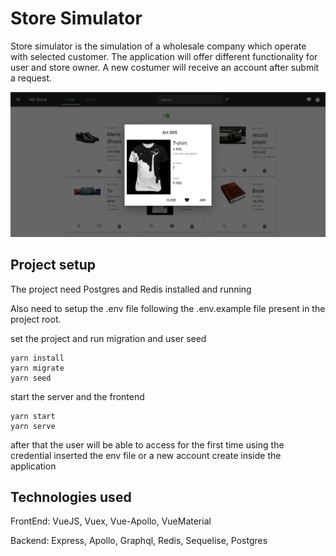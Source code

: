 # Store Simulator

Store simulator is the simulation of a wholesale company which operate with selected customer.
The application will offer different functionality for user and store owner.
A new costumer will receive an account after submit a request.

![image](src/assets/mainView.png)

## Project setup

The project need Postgres and Redis installed and running

Also need to setup the .env file following the .env.example file present in the project root.

set the project and run migration and user seed
```
yarn install
yarn migrate
yarn seed
```

start the server and the frontend
```
yarn start
yarn serve
```

after that the user will be able to access for the first time using the credential inserted the env file or a new account create inside the application


<!-- ## Main functionality

Manage the list of item and the users manager tab view update or remove the item and orders

![image](src/assets/userTabView.png)

Manage the item in the store in special vi -->

## Technologies used

FrontEnd:  VueJS, Vuex, Vue-Apollo, VueMaterial

Backend: Express, Apollo, Graphql, Redis, Sequelise, Postgres
